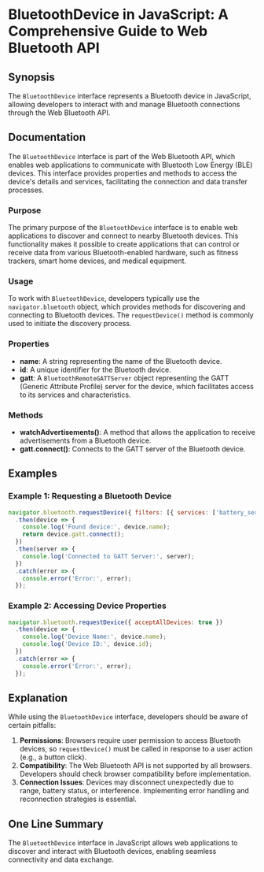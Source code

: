 <!--
Meta Description: # BluetoothDevice in JavaScript: A Comprehensive Guide to Web Bluetooth API ## Synopsis The `BluetoothDevice` interface represents a Bluetooth device ...
Meta Keywords: bluetooth, device, error, bluetoothdevice, web
-->

# BluetoothDevice in JavaScript: A Comprehensive Guide to Web Bluetooth API

## Synopsis
The `BluetoothDevice` interface represents a Bluetooth device in JavaScript, allowing developers to interact with and manage Bluetooth connections through the Web Bluetooth API. 

## Documentation
The `BluetoothDevice` interface is part of the Web Bluetooth API, which enables web applications to communicate with Bluetooth Low Energy (BLE) devices. This interface provides properties and methods to access the device's details and services, facilitating the connection and data transfer processes.

### Purpose
The primary purpose of the `BluetoothDevice` interface is to enable web applications to discover and connect to nearby Bluetooth devices. This functionality makes it possible to create applications that can control or receive data from various Bluetooth-enabled hardware, such as fitness trackers, smart home devices, and medical equipment.

### Usage
To work with `BluetoothDevice`, developers typically use the `navigator.bluetooth` object, which provides methods for discovering and connecting to Bluetooth devices. The `requestDevice()` method is commonly used to initiate the discovery process.

### Properties
- **name**: A string representing the name of the Bluetooth device.
- **id**: A unique identifier for the Bluetooth device.
- **gatt**: A `BluetoothRemoteGATTServer` object representing the GATT (Generic Attribute Profile) server for the device, which facilitates access to its services and characteristics.

### Methods
- **watchAdvertisements()**: A method that allows the application to receive advertisements from a Bluetooth device.
- **gatt.connect()**: Connects to the GATT server of the Bluetooth device.

## Examples
### Example 1: Requesting a Bluetooth Device
```javascript
navigator.bluetooth.requestDevice({ filters: [{ services: ['battery_service'] }] })
  .then(device => {
    console.log('Found device:', device.name);
    return device.gatt.connect();
  })
  .then(server => {
    console.log('Connected to GATT Server:', server);
  })
  .catch(error => {
    console.error('Error:', error);
  });
```

### Example 2: Accessing Device Properties
```javascript
navigator.bluetooth.requestDevice({ acceptAllDevices: true })
  .then(device => {
    console.log('Device Name:', device.name);
    console.log('Device ID:', device.id);
  })
  .catch(error => {
    console.error('Error:', error);
  });
```

## Explanation
While using the `BluetoothDevice` interface, developers should be aware of certain pitfalls:
1. **Permissions**: Browsers require user permission to access Bluetooth devices, so `requestDevice()` must be called in response to a user action (e.g., a button click).
2. **Compatibility**: The Web Bluetooth API is not supported by all browsers. Developers should check browser compatibility before implementation.
3. **Connection Issues**: Devices may disconnect unexpectedly due to range, battery status, or interference. Implementing error handling and reconnection strategies is essential.

## One Line Summary
The `BluetoothDevice` interface in JavaScript allows web applications to discover and interact with Bluetooth devices, enabling seamless connectivity and data exchange.